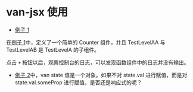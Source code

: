 [example1]: ./src/example1/TestLevelA.tsx
[example2]: ./src/example2/ObjectInState.tsx

# van-jsx 使用

- [例子 1][example1]

在[例子 1][example1]中，定义了一个简单的 Counter 组件，并且 TestLevelAA 与 TestLevelAB 是 TestLevelA 的子组件。

点击 `+` 按钮以后，观察控制台的日志，可以发现函数组件中的日志并没有输出。

- [例子 2][example2]中，van state 值是一个对象。如果不对 state.val 进行赋值，而是对 state.val.someProp 进行赋值，是否还是响应式的呢？
